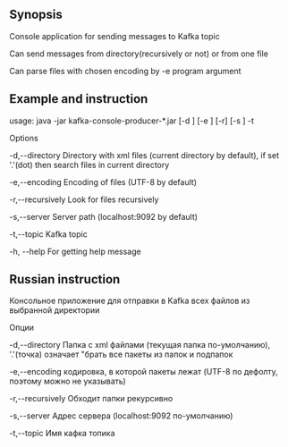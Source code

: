 ## Synopsis

Console application for sending messages to Kafka topic

Can send messages from directory(recursively or not) or from one file

Can parse files with chosen encoding by -e program argument

## Example and instruction

usage: java -jar kafka-console-producer-*.jar [-d <directory>] [-e <encoding>] [-r]
       [-s <server>] -t <topic>
       
Options
       
  -d,--directory <directory>   Directory with xml files (current directory by
                               default), if set '.'(dot) then search files 
                               in current directory
       
  -e,--encoding <encoding>     Encoding of files (UTF-8 by default)
       
  -r,--recursively             Look for files recursively
       
  -s,--server <server>         Server path (localhost:9092 by default)
       
  -t,--topic <topic>           Kafka topic
       
  -h, --help                   For getting help message

## Russian instruction

Консольное приложение для отправки в Kafka всех файлов из выбранной директории

Опции

  -d,--directory <directory>   Папка с xml файлами (текущая папка по-умолчанию), 
                                '.'(точка) означает "брать все пакеты из папок и 
                                подпапок
       
  -e,--encoding <encoding>     кодировка, в которой пакеты лежат 
                                (UTF-8 по дефолту, поэтому можно не указывать)
       
  -r,--recursively             Обходит папки рекурсивно
  
  -s,--server <server>         Адрес сервера (localhost:9092 по-умолчанию)
       
  -t,--topic <topic>           Имя кафка топика

